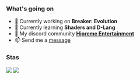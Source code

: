 ### What's going on
- 🔭 Currently working on **Breaker: Evolution**
- 🌱 Currently learning **Shaders and D-Lang** <!-- - 🤔 I’m looking for help with ...-->
- :electric_plug: My discord community [**Hipreme Entertainment**](https://discord.gg/DkGeYwsPXe)
- 📫 Send me a [message](mailto:msnmancini@hotmail.com)

### Stas
<div>
  <a href="https://github-readme-stats.vercel.app/apiusername=MrcSnm&count_private=true&show_icons=true&include_all_commits=true">
  <img  align="left" src="https://github-readme-stats.vercel.app/api?username=MrcSnm&count_private=true&show_icons=true&include_all_commits=true" />
  </a>
  <a href="https://github-readme-stats.vercel.app/api/top-langs/?username=MrcSnm&hide=javascript,php,html&layout=compact">
  <img align="left" src="https://github-readme-stats.vercel.app/api/top-langs/?username=MrcSnm&hide=javascript,php,html&layout=compact" />
  </a>
</div>

<!--
**MrcSnm/MrcSnm** is a ✨ _special_ ✨ repository because its `README.md` (this file) appears on your GitHub profile.

Here are some ideas to get you started:

- 🔭 I’m currently working on ...
- 🌱 I’m currently learning ...
- 👯 I’m looking to collaborate on ...
- 🤔 I’m looking for help with ...
- 💬 Ask me about ...
- 📫 How to reach me: ...
- 😄 Pronouns: ...
- ⚡ Fun fact: ...
-->
